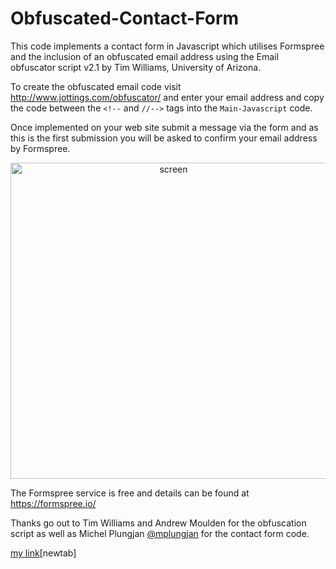 # Obfuscated-Contact-Form

This code implements a contact form in Javascript which utilises Formspree and the inclusion of an obfuscated email address using the Email obfuscator script v2.1 by Tim Williams, University of Arizona.

To create the obfuscated email code visit http://www.jottings.com/obfuscator/ and enter your email address and copy the code between the `<!--` and `//-->` tags into the ```Main-Javascript``` code.

Once implemented on your web site submit a message via the form and as this is the first submission you will be asked to confirm your email address by Formspree.

<p align="center">
  <img src="https://user-images.githubusercontent.com/21248753/36389885-baad01fe-1598-11e8-89df-e2bb3674506f.png" width="506" alt="screen">
</p>

The Formspree service is free and details can be found at https://formspree.io/

Thanks go out to Tim Williams and Andrew Moulden for the obfuscation script as well as Michel Plungjan <a href="https://twitter.com/mplungjan/" target="_blank">@mplungjan</a> for the contact form code.

[my link](https://twitter.com/mplungjan)[newtab]
